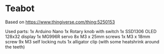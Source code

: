 # Teabot

Based on https://www.thingiverse.com/thing:5250153

Used parts:
1x Arduino Nano
1x Rotary knob with switch
1x SSD1306 OLED 128x32 display
1x MG996R servo
8x M3 x 25mm screws
1x M3 x 18mm screw
9x M3 self locking nuts
1x alligator clip (with some heatshrink around the teeth)

